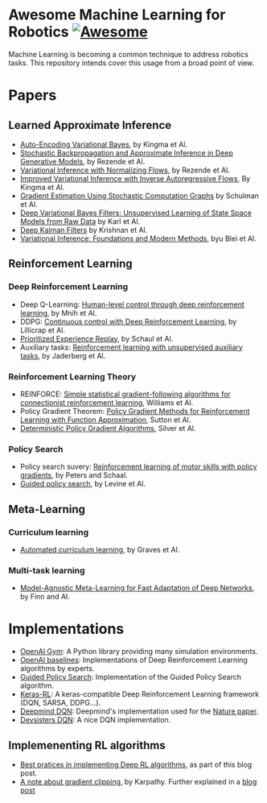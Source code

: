 # Awesome Machine Learning for Robotics [![Awesome](https://cdn.rawgit.com/sindresorhus/awesome/d7305f38d29fed78fa85652e3a63e154dd8e8829/media/badge.svg)](https://github.com/sindresorhus/awesome)


Machine Learning is becoming a common technique to address robotics tasks. This repository intends cover this usage from a broad point of view.


# Papers
## Learned Approximate Inference
* [Auto-Encoding Variational Bayes](http://arxiv.org/abs/1312.6114), by Kingma et Al.
* [Stochastic Backpropagation and Approximate Inference in Deep Generative Models](https://arxiv.org/abs/1401.4082), by Rezende et Al.
* [Variational Inference with Normalizing Flows](https://arxiv.org/pdf/1505.05770v6.pdf), by Rezende et Al.
* [Improved Variational Inference with Inverse Autoregressive Flows](https://fr.arxiv.org/pdf/1706.02326), By Kingma et Al.
* [Gradient Estimation Using Stochastic Computation Graphs](https://arxiv.org/abs/1506.05254) by Schulman et Al.
* [Deep Variational Bayes Filters: Unsupervised Learning of State Space Models from Raw Data](https://arxiv.org/abs/1605.06432) by Karl et Al.
* [Deep Kalman Filters](https://arxiv.org/abs/1511.05121) by Krishnan et Al.
* [Variational Inference: Foundations and Modern Methods](http://www.cs.columbia.edu/~blei/talks/2016_NIPS_VI_tutorial.pdf), byu Blei et Al.

## Reinforcement Learning
### Deep Reinforcement Learning
* Deep Q-Learning: [Human-level control through deep reinforcement learning](https://www.nature.com/nature/journal/v518/n7540/full/nature14236.html), by Mnih et Al.
* DDPG: [Continuous control with Deep Reinforcement Learning](https://arxiv.org/abs/1509.02971), by Lillicrap et Al.
* [Prioritized Experience Replay](https://arxiv.org/abs/1511.05952), by Schaul et Al.
* Auxiliary tasks: [Reinforcement learning with unsupervised auxiliary tasks](https://deepmind.com/blog/reinforcement-learning-unsupervised-auxiliary-tasks/), by Jaderberg et Al.
### Reinforcement Learning Theory
* REINFORCE: [Simple statistical gradient-following algorithms for connectionist reinforcement learning](http://www-anw.cs.umass.edu/~barto/courses/cs687/williams92simple.pdf), Williams et Al.
* Policy Gradient Theorem: [Policy Gradient Methods for Reinforcement Learning with Function Approximation](https://papers.nips.cc/paper/1713-policy-gradient-methods-for-reinforcement-learning-with-function-approximation.pdf), Sutton et Al.
* [Deterministic Policy Gradient Algorithms](http://proceedings.mlr.press/v32/silver14.pdf), Silver et Al.

### Policy Search
* Policy search suvery: [Reinforcement learning of motor skills with policy gradients](http://www.kyb.mpg.de/fileadmin/user_upload/files/publications/attachments/Neural-Netw-2008-21-682_4867%5b0%5d.pdf), by Peters and Schaal.
* [Guided policy search](https://graphics.stanford.edu/projects/gpspaper/gps_full.pdf), by Levine et Al.

## Meta-Learning
### Curriculum learning
* [Automated curriculum learning](https://arxiv.org/abs/1704.03003), by Graves et Al.
### Multi-task learning
* [Model-Agnostic Meta-Learning for Fast Adaptation of Deep Networks](https://arxiv.org/abs/1703.03400), by Finn and Al.

# Implementations
* [OpenAI Gym](https://gym.openai.com/): A Python library providing many simulation environments.
* [OpenAI baselines](https://github.com/openai/baselines): Implementations of Deep Reinforcement Learning algorithms by experts.
* [Guided Policy Search](http://rll.berkeley.edu/gps/): Implementation of the Guided Policy Search algorithm.
* [Keras-RL](https://github.com/matthiasplappert/keras-rl): A keras-compatible Deep Reinforcement Learning framework (DQN, SARSA, DDPG...).
* [Deepmind DQN](https://github.com/deepmind/dqn): Deepmind's implementation used for the [Nature paper](https://www.nature.com/nature/journal/v518/n7540/full/nature14236.html).
* [Devsisters DQN](https://github.com/devsisters/DQN-tensorflow): A nice DQN implementation.

## Implemenenting RL algorithms
* [Best pratices in implementing Deep RL algorithms](https://blog.openai.com/openai-baselines-dqn/), as part of this blog post.
* [A note about gradient clipping](https://github.com/devsisters/DQN-tensorflow/issues/16), by Karpathy. Further explained in a [blog post](https://medium.com/@karpathy/yes-you-should-understand-backprop-e2f06eab496b)

